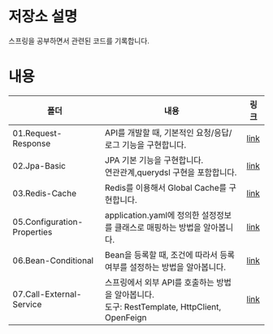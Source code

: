 # 저장소 설명
스프링을 공부하면서 관련된 코드를 기록합니다. 

# 내용
|폴더|내용|링크|
|--|--|--|
|01.Request-Response|API를 개발할 때, 기본적인 요청/응답/로그 기능을 구현합니다.|[link](./01.request-response/)|
|02.Jpa-Basic|JPA 기본 기능을 구현합니다.<br>연관관계,querydsl 구현을 포함합니다.|[link](./02.jpa-basic/)|
|03.Redis-Cache|Redis를 이용해서 Global Cache를 구현합니다.|[link](./03.redis-cache/)|
|05.Configuration-Properties|application.yaml에 정의한 설정정보를 클래스로 매핑하는 방법을 알아봅니다.|[link](./05.configuration-properties/)|
|06.Bean-Conditional|Bean을 등록할 때, 조건에 따라서 등록 여부를 설정하는 방법을 알아봅니다.|[link](./06.bean-conditional/)|
|07.Call-External-Service|스프링에서 외부 API를 호출하는 방법을 알아봅니다.<br>도구: RestTemplate, HttpClient, OpenFeign|[link](/07.call-external-service/)|